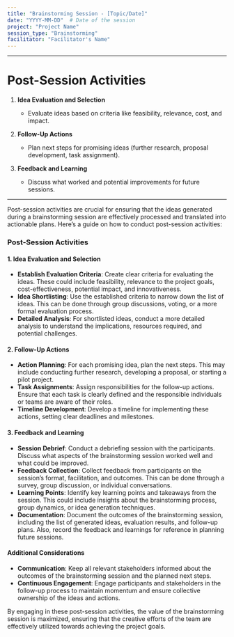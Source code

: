 ```yaml
---
title: "Brainstorming Session - [Topic/Date]"
date: "YYYY-MM-DD"  # Date of the session
project: "Project Name"
session_type: "Brainstorming"
facilitator: "Facilitator's Name"
---
```

---
# Post-Session Activities

1. **Idea Evaluation and Selection**
   - Evaluate ideas based on criteria like feasibility, relevance, cost, and impact.

2. **Follow-Up Actions**
   - Plan next steps for promising ideas (further research, proposal development, task assignment).

3. **Feedback and Learning**
   - Discuss what worked and potential improvements for future sessions.

---
Post-session activities are crucial for ensuring that the ideas generated during a brainstorming session are effectively processed and translated into actionable plans. Here’s a guide on how to conduct post-session activities:

### Post-Session Activities

#### 1. Idea Evaluation and Selection
- **Establish Evaluation Criteria**: Create clear criteria for evaluating the ideas. These could include feasibility, relevance to the project goals, cost-effectiveness, potential impact, and innovativeness.
- **Idea Shortlisting**: Use the established criteria to narrow down the list of ideas. This can be done through group discussions, voting, or a more formal evaluation process.
- **Detailed Analysis**: For shortlisted ideas, conduct a more detailed analysis to understand the implications, resources required, and potential challenges.

#### 2. Follow-Up Actions
- **Action Planning**: For each promising idea, plan the next steps. This may include conducting further research, developing a proposal, or starting a pilot project.
- **Task Assignments**: Assign responsibilities for the follow-up actions. Ensure that each task is clearly defined and the responsible individuals or teams are aware of their roles.
- **Timeline Development**: Develop a timeline for implementing these actions, setting clear deadlines and milestones.

#### 3. Feedback and Learning
- **Session Debrief**: Conduct a debriefing session with the participants. Discuss what aspects of the brainstorming session worked well and what could be improved.
- **Feedback Collection**: Collect feedback from participants on the session’s format, facilitation, and outcomes. This can be done through a survey, group discussion, or individual conversations.
- **Learning Points**: Identify key learning points and takeaways from the session. This could include insights about the brainstorming process, group dynamics, or idea generation techniques.
- **Documentation**: Document the outcomes of the brainstorming session, including the list of generated ideas, evaluation results, and follow-up plans. Also, record the feedback and learnings for reference in planning future sessions.

#### Additional Considerations
- **Communication**: Keep all relevant stakeholders informed about the outcomes of the brainstorming session and the planned next steps.
- **Continuous Engagement**: Engage participants and stakeholders in the follow-up process to maintain momentum and ensure collective ownership of the ideas and actions.

By engaging in these post-session activities, the value of the brainstorming session is maximized, ensuring that the creative efforts of the team are effectively utilized towards achieving the project goals.